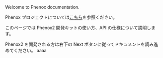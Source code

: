 Welcome to Phenox documentation. 

Phenox プロジェクトについては[こちら](http://phenoxlab.com/?lang=ja)を参照ください。

このページでは Phenox2 開発キットの使い方、API の仕様について説明します。

Phenox2 を開発される方は右下の Next ボタンに従ってドキュメントを読み進めてください。
aaaa
